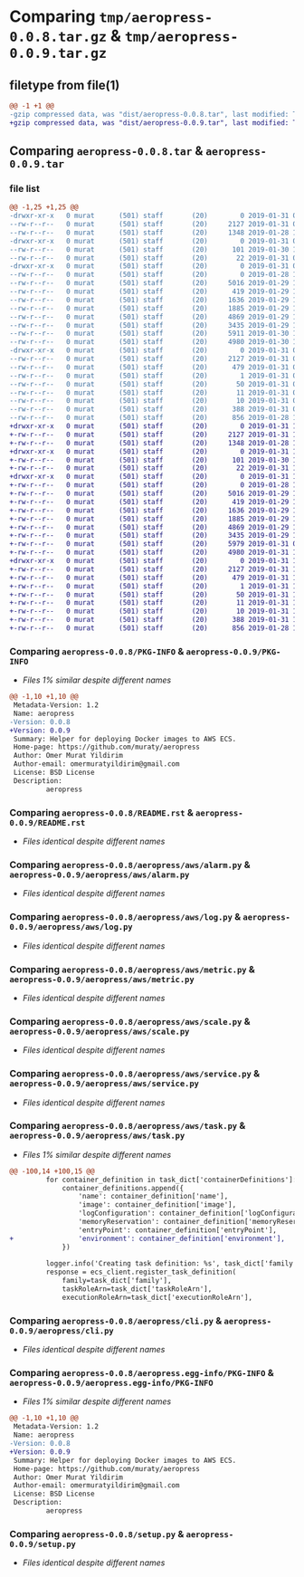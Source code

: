 # Comparing `tmp/aeropress-0.0.8.tar.gz` & `tmp/aeropress-0.0.9.tar.gz`

## filetype from file(1)

```diff
@@ -1 +1 @@
-gzip compressed data, was "dist/aeropress-0.0.8.tar", last modified: Thu Jan 31 08:09:36 2019, max compression
+gzip compressed data, was "dist/aeropress-0.0.9.tar", last modified: Thu Jan 31 10:36:18 2019, max compression
```

## Comparing `aeropress-0.0.8.tar` & `aeropress-0.0.9.tar`

### file list

```diff
@@ -1,25 +1,25 @@
-drwxr-xr-x   0 murat      (501) staff       (20)        0 2019-01-31 08:09:36.000000 aeropress-0.0.8/
--rw-r--r--   0 murat      (501) staff       (20)     2127 2019-01-31 08:09:36.000000 aeropress-0.0.8/PKG-INFO
--rw-r--r--   0 murat      (501) staff       (20)     1348 2019-01-28 13:53:52.000000 aeropress-0.0.8/README.rst
-drwxr-xr-x   0 murat      (501) staff       (20)        0 2019-01-31 08:09:36.000000 aeropress-0.0.8/aeropress/
--rw-r--r--   0 murat      (501) staff       (20)      101 2019-01-30 12:56:06.000000 aeropress-0.0.8/aeropress/__init__.py
--rw-r--r--   0 murat      (501) staff       (20)       22 2019-01-31 08:08:19.000000 aeropress-0.0.8/aeropress/_version.py
-drwxr-xr-x   0 murat      (501) staff       (20)        0 2019-01-31 08:09:36.000000 aeropress-0.0.8/aeropress/aws/
--rw-r--r--   0 murat      (501) staff       (20)        0 2019-01-28 13:01:16.000000 aeropress-0.0.8/aeropress/aws/__init__.py
--rw-r--r--   0 murat      (501) staff       (20)     5016 2019-01-29 13:46:59.000000 aeropress-0.0.8/aeropress/aws/alarm.py
--rw-r--r--   0 murat      (501) staff       (20)      419 2019-01-29 12:30:03.000000 aeropress-0.0.8/aeropress/aws/cluster.py
--rw-r--r--   0 murat      (501) staff       (20)     1636 2019-01-29 13:45:05.000000 aeropress-0.0.8/aeropress/aws/log.py
--rw-r--r--   0 murat      (501) staff       (20)     1885 2019-01-29 12:30:49.000000 aeropress-0.0.8/aeropress/aws/metric.py
--rw-r--r--   0 murat      (501) staff       (20)     4869 2019-01-29 13:46:05.000000 aeropress-0.0.8/aeropress/aws/scale.py
--rw-r--r--   0 murat      (501) staff       (20)     3435 2019-01-29 13:57:28.000000 aeropress-0.0.8/aeropress/aws/service.py
--rw-r--r--   0 murat      (501) staff       (20)     5911 2019-01-30 14:20:43.000000 aeropress-0.0.8/aeropress/aws/task.py
--rw-r--r--   0 murat      (501) staff       (20)     4980 2019-01-30 14:04:31.000000 aeropress-0.0.8/aeropress/cli.py
-drwxr-xr-x   0 murat      (501) staff       (20)        0 2019-01-31 08:09:36.000000 aeropress-0.0.8/aeropress.egg-info/
--rw-r--r--   0 murat      (501) staff       (20)     2127 2019-01-31 08:09:36.000000 aeropress-0.0.8/aeropress.egg-info/PKG-INFO
--rw-r--r--   0 murat      (501) staff       (20)      479 2019-01-31 08:09:36.000000 aeropress-0.0.8/aeropress.egg-info/SOURCES.txt
--rw-r--r--   0 murat      (501) staff       (20)        1 2019-01-31 08:09:36.000000 aeropress-0.0.8/aeropress.egg-info/dependency_links.txt
--rw-r--r--   0 murat      (501) staff       (20)       50 2019-01-31 08:09:36.000000 aeropress-0.0.8/aeropress.egg-info/entry_points.txt
--rw-r--r--   0 murat      (501) staff       (20)       11 2019-01-31 08:09:36.000000 aeropress-0.0.8/aeropress.egg-info/requires.txt
--rw-r--r--   0 murat      (501) staff       (20)       10 2019-01-31 08:09:36.000000 aeropress-0.0.8/aeropress.egg-info/top_level.txt
--rw-r--r--   0 murat      (501) staff       (20)      388 2019-01-31 08:09:36.000000 aeropress-0.0.8/setup.cfg
--rw-r--r--   0 murat      (501) staff       (20)      856 2019-01-28 14:12:58.000000 aeropress-0.0.8/setup.py
+drwxr-xr-x   0 murat      (501) staff       (20)        0 2019-01-31 10:36:18.000000 aeropress-0.0.9/
+-rw-r--r--   0 murat      (501) staff       (20)     2127 2019-01-31 10:36:18.000000 aeropress-0.0.9/PKG-INFO
+-rw-r--r--   0 murat      (501) staff       (20)     1348 2019-01-28 13:53:52.000000 aeropress-0.0.9/README.rst
+drwxr-xr-x   0 murat      (501) staff       (20)        0 2019-01-31 10:36:18.000000 aeropress-0.0.9/aeropress/
+-rw-r--r--   0 murat      (501) staff       (20)      101 2019-01-30 12:56:06.000000 aeropress-0.0.9/aeropress/__init__.py
+-rw-r--r--   0 murat      (501) staff       (20)       22 2019-01-31 10:36:03.000000 aeropress-0.0.9/aeropress/_version.py
+drwxr-xr-x   0 murat      (501) staff       (20)        0 2019-01-31 10:36:18.000000 aeropress-0.0.9/aeropress/aws/
+-rw-r--r--   0 murat      (501) staff       (20)        0 2019-01-28 13:01:16.000000 aeropress-0.0.9/aeropress/aws/__init__.py
+-rw-r--r--   0 murat      (501) staff       (20)     5016 2019-01-29 13:46:59.000000 aeropress-0.0.9/aeropress/aws/alarm.py
+-rw-r--r--   0 murat      (501) staff       (20)      419 2019-01-29 12:30:03.000000 aeropress-0.0.9/aeropress/aws/cluster.py
+-rw-r--r--   0 murat      (501) staff       (20)     1636 2019-01-29 13:45:05.000000 aeropress-0.0.9/aeropress/aws/log.py
+-rw-r--r--   0 murat      (501) staff       (20)     1885 2019-01-29 12:30:49.000000 aeropress-0.0.9/aeropress/aws/metric.py
+-rw-r--r--   0 murat      (501) staff       (20)     4869 2019-01-29 13:46:05.000000 aeropress-0.0.9/aeropress/aws/scale.py
+-rw-r--r--   0 murat      (501) staff       (20)     3435 2019-01-29 13:57:28.000000 aeropress-0.0.9/aeropress/aws/service.py
+-rw-r--r--   0 murat      (501) staff       (20)     5979 2019-01-31 08:45:40.000000 aeropress-0.0.9/aeropress/aws/task.py
+-rw-r--r--   0 murat      (501) staff       (20)     4980 2019-01-31 10:24:47.000000 aeropress-0.0.9/aeropress/cli.py
+drwxr-xr-x   0 murat      (501) staff       (20)        0 2019-01-31 10:36:18.000000 aeropress-0.0.9/aeropress.egg-info/
+-rw-r--r--   0 murat      (501) staff       (20)     2127 2019-01-31 10:36:18.000000 aeropress-0.0.9/aeropress.egg-info/PKG-INFO
+-rw-r--r--   0 murat      (501) staff       (20)      479 2019-01-31 10:36:18.000000 aeropress-0.0.9/aeropress.egg-info/SOURCES.txt
+-rw-r--r--   0 murat      (501) staff       (20)        1 2019-01-31 10:36:18.000000 aeropress-0.0.9/aeropress.egg-info/dependency_links.txt
+-rw-r--r--   0 murat      (501) staff       (20)       50 2019-01-31 10:36:18.000000 aeropress-0.0.9/aeropress.egg-info/entry_points.txt
+-rw-r--r--   0 murat      (501) staff       (20)       11 2019-01-31 10:36:18.000000 aeropress-0.0.9/aeropress.egg-info/requires.txt
+-rw-r--r--   0 murat      (501) staff       (20)       10 2019-01-31 10:36:18.000000 aeropress-0.0.9/aeropress.egg-info/top_level.txt
+-rw-r--r--   0 murat      (501) staff       (20)      388 2019-01-31 10:36:18.000000 aeropress-0.0.9/setup.cfg
+-rw-r--r--   0 murat      (501) staff       (20)      856 2019-01-28 14:12:58.000000 aeropress-0.0.9/setup.py
```

### Comparing `aeropress-0.0.8/PKG-INFO` & `aeropress-0.0.9/PKG-INFO`

 * *Files 1% similar despite different names*

```diff
@@ -1,10 +1,10 @@
 Metadata-Version: 1.2
 Name: aeropress
-Version: 0.0.8
+Version: 0.0.9
 Summary: Helper for deploying Docker images to AWS ECS.
 Home-page: https://github.com/muraty/aeropress
 Author: Omer Murat Yildirim
 Author-email: omermuratyildirim@gmail.com
 License: BSD License
 Description: 
         aeropress
```

### Comparing `aeropress-0.0.8/README.rst` & `aeropress-0.0.9/README.rst`

 * *Files identical despite different names*

### Comparing `aeropress-0.0.8/aeropress/aws/alarm.py` & `aeropress-0.0.9/aeropress/aws/alarm.py`

 * *Files identical despite different names*

### Comparing `aeropress-0.0.8/aeropress/aws/log.py` & `aeropress-0.0.9/aeropress/aws/log.py`

 * *Files identical despite different names*

### Comparing `aeropress-0.0.8/aeropress/aws/metric.py` & `aeropress-0.0.9/aeropress/aws/metric.py`

 * *Files identical despite different names*

### Comparing `aeropress-0.0.8/aeropress/aws/scale.py` & `aeropress-0.0.9/aeropress/aws/scale.py`

 * *Files identical despite different names*

### Comparing `aeropress-0.0.8/aeropress/aws/service.py` & `aeropress-0.0.9/aeropress/aws/service.py`

 * *Files identical despite different names*

### Comparing `aeropress-0.0.8/aeropress/aws/task.py` & `aeropress-0.0.9/aeropress/aws/task.py`

 * *Files 1% similar despite different names*

```diff
@@ -100,14 +100,15 @@
         for container_definition in task_dict['containerDefinitions']:
             container_definitions.append({
                 'name': container_definition['name'],
                 'image': container_definition['image'],
                 'logConfiguration': container_definition['logConfiguration'],
                 'memoryReservation': container_definition['memoryReservation'],
                 'entryPoint': container_definition['entryPoint'],
+                'environment': container_definition['environment'],
             })
 
         logger.info('Creating task definition: %s', task_dict['family'])
         response = ecs_client.register_task_definition(
             family=task_dict['family'],
             taskRoleArn=task_dict['taskRoleArn'],
             executionRoleArn=task_dict['executionRoleArn'],
```

### Comparing `aeropress-0.0.8/aeropress/cli.py` & `aeropress-0.0.9/aeropress/cli.py`

 * *Files identical despite different names*

### Comparing `aeropress-0.0.8/aeropress.egg-info/PKG-INFO` & `aeropress-0.0.9/aeropress.egg-info/PKG-INFO`

 * *Files 1% similar despite different names*

```diff
@@ -1,10 +1,10 @@
 Metadata-Version: 1.2
 Name: aeropress
-Version: 0.0.8
+Version: 0.0.9
 Summary: Helper for deploying Docker images to AWS ECS.
 Home-page: https://github.com/muraty/aeropress
 Author: Omer Murat Yildirim
 Author-email: omermuratyildirim@gmail.com
 License: BSD License
 Description: 
         aeropress
```

### Comparing `aeropress-0.0.8/setup.py` & `aeropress-0.0.9/setup.py`

 * *Files identical despite different names*

